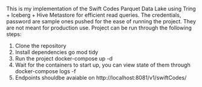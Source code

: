 This is my implementation of the Swift Codes Parquet Data Lake using Tring + Iceberg + Hive Metastore for efficient read queries.
The credentials, password are sample ones pushed for the ease of running the project. They are not meant for production use.
Project can be run through the following steps:
1. Clone the repository
2. Install dependencies go mod tidy
3. Run the project docker-compose up -d
4. Wait for the containers to start up, you can view state of them through docker-compose logs -f
5. Endpoints shouldbe avaiable on http://localhost:8081/v1/swiftCodes/
